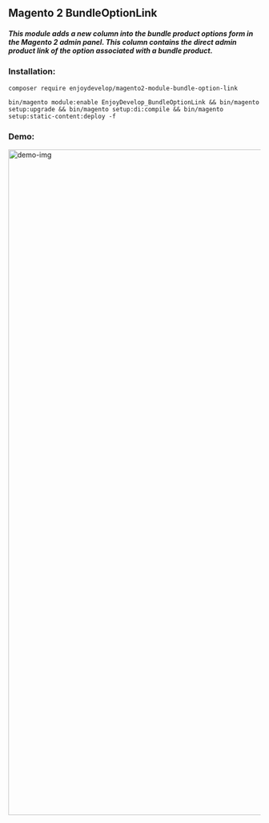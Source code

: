 ## Magento 2 BundleOptionLink
##### This module adds a new column into the bundle product options form in the Magento 2 admin panel. This column contains the direct admin product link of the option associated with a bundle product.




### Installation:
```shell
composer require enjoydevelop/magento2-module-bundle-option-link
```

```shell
bin/magento module:enable EnjoyDevelop_BundleOptionLink && bin/magento setup:upgrade && bin/magento setup:di:compile && bin/magento setup:static-content:deploy -f
```

### Demo:
<img width="1329" alt="demo-img" src="https://user-images.githubusercontent.com/9142847/232478171-f49ee88d-c5d4-4f61-9fc0-db2cf49afa19.png">
